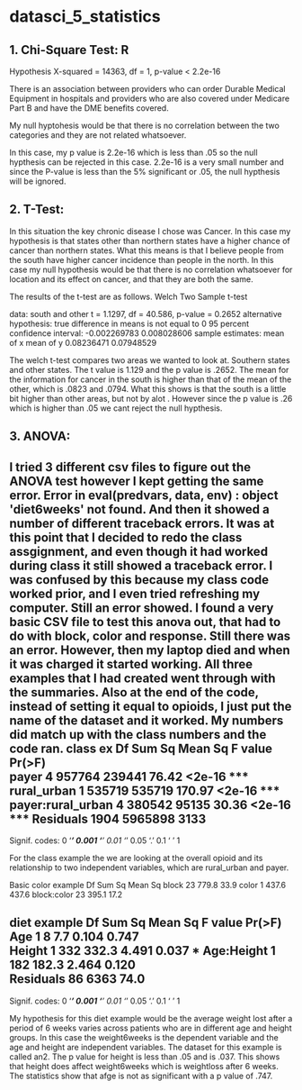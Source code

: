# datasci_5_statistics

## 1. Chi-Square Test: R 
Hypothesis 
X-squared = 14363, df = 1, p-value < 2.2e-16

There is an association between providers who can order Durable Medical Equipment in hospitals  and providers who are also covered under Medicare Part B and have the DME benefits covered. 

My null hyptohesis would be that there is no correlation between the two categories and they are not related whatsoever. 

In this case, my p value is 2.2e-16 which is less than .05 so the null hypthesis can be rejected in this case. 2.2e-16 is a very small number and since the P-value is less than the 5% significant or .05, the null hypthesis will be ignored.

## 2. T-Test:

In this situation the key chronic disease I chose was Cancer. In this case my hypothesis is that states other than northern states have a higher chance of cancer than northern states. What this means is that I believe people from the south have higher cancer incidence than people in the north. In this case my null hypothesis would be that there is no correlation whatsoever for location and its effect on cancer, and that they are both the same. 

The results of the t-test are as follows.
	Welch Two Sample t-test

data:  south and other
t = 1.1297, df = 40.586, p-value = 0.2652
alternative hypothesis: true difference in means is not equal to 0
95 percent confidence interval:
 -0.002269783  0.008028606
sample estimates:
 mean of x  mean of y 
0.08236471 0.07948529 


The welch t-test compares two areas we wanted to look at. Southern states and other states. The t value is 1.129 and the p value is .2652. The mean for the information for cancer in the south is higher than that of the mean of the other, which is .0823 and .0794. What this shows is that the south is a little bit higher than other areas, but not by alot . However since the p value is .26 which is  higher than .05 we cant reject the null hypthesis. 



## 3. ANOVA:

I tried 3 different csv files to figure out the ANOVA test however I kept getting the same error. Error in eval(predvars, data, env) : object 'diet6weeks' not found. And then it showed a number of different traceback errors. It was at this point that I decided to redo the class assgignment, and even though it had worked during class it still showed a traceback error. I was confused by this because my class code worked prior, and I even tried refreshing my computer. Still an error showed. I found a very basic CSV file to test this anova out, that had to do with block, color and response. Still there was an error. However, then my laptop died and when it was charged it started working. All three examples that I had created went through with the summaries.  Also at the end of the code, instead of setting it equal to opioids, I just put the name of the dataset and it worked. My numbers did match up with the class numbers and the code ran. 
class ex
Df  Sum Sq Mean Sq F value Pr(>F)    
payer                4  957764  239441   76.42 <2e-16 ***
rural_urban          1  535719  535719  170.97 <2e-16 ***
payer:rural_urban    4  380542   95135   30.36 <2e-16 ***
Residuals         1904 5965898    3133                   
---
Signif. codes:  0 ‘***’ 0.001 ‘**’ 0.01 ‘*’ 0.05 ‘.’ 0.1 ‘ ’ 1

For the class example the we are looking at the overall opioid and its relationship to two independent variables, which are rural_urban and payer. 

Basic color example 
Df Sum Sq Mean Sq
block       23  779.8    33.9
color        1  437.6   437.6
block:color 23  395.1    17.2

diet example 
Df Sum Sq Mean Sq F value Pr(>F)  
Age          1      8     7.7   0.104  0.747  
Height       1    332   332.3   4.491  0.037 *
Age:Height   1    182   182.3   2.464  0.120  
Residuals   86   6363    74.0                 
---
Signif. codes:  0 ‘***’ 0.001 ‘**’ 0.01 ‘*’ 0.05 ‘.’ 0.1 ‘ ’ 1

My hypothesis for this diet example would be the average weight lost after a period of 6 weeks varies across patients who are in different age and height groups. In this case the weight6weeks is the dependent variable and the age and height are independent variables.  The dataset for this example is called an2. The p value for height is less than .05 and is .037. This shows that height does affect weight6weeks which is weightloss after 6 weeks. The statistics show that afge is not as significant with a p value of .747. 











